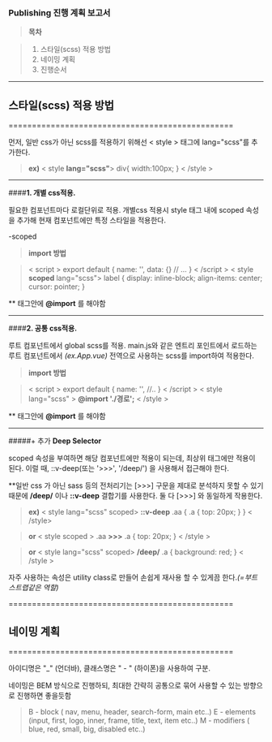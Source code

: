 ### **Publishing 진행 계획 보고서**


>**목차**


>1. 스타일(scss) 적용 방법
>2. 네이밍 계획
>3. 진행순서


----------


## 스타일(scss) 적용 방법
================================================

먼저, 일반 css가 아닌 scss를 적용하기 위해선
< style > 태그에 lang="scss"를 추가한다.
>**ex)**
>< style  **lang="scss"**> 
> div{ width:100px; }
>< /style >


---------------
####**1. 개별 css적용.**


필요한 컴포넌트마다 로컬단위로 적용.
개별css 적용시 style 태그 내에 scoped 속성을 추가해 현재 컴포넌트에만 특정 스타일을 적용한다.

-scoped

> **import 방법**

>< script >
	export default {
		name: '',
		data: {}
		// …
	}
< /script >
< style **scoped** lang="scss">
	label {
		display: inline-block;
		align-items: center;
		cursor: pointer;
		}
</style >

** 태그안에 **@import** 를 해야함

---------------
####**2. 공통 css적용.**


루트 컴포넌트에서  global scss를 적용.
main.js와 같은 엔트리 포인트에서 로드하는 루트 컴포넌트에서 *(ex.App.vue)* 
전역으로 사용하는 scss를 import하여 적용한다.

> **import 방법**

>< script >
	export default {
		name: '',
		//..
	}
< /script >
< style lang="scss" >
	**@import './경로';** 
< /style >

** 태그안에 **@import** 를 해야함

----------


#####+ 추가  **Deep Selector**

scoped 속성을 부여하면 해당 컴포넌트에만 적용이 되는데, 최상위 태그에만 적용이 된다.
이럴 때, ::v-deep(또는 '>>>', '/deep/') 을 사용해서 접근해야 한다.

**일반 css 가 아닌 sass 등의 전처리기는 [>>>] 구문을 제대로 분석하지 못할 수 있기때문에
 **/deep/** 이나 **::v-deep** 결합기를 사용한다.
둘 다 [>>>] 와 동일하게 작용한다.

>**ex)**
>< style lang="scss" scoped>
**::v-deep** .aa {
  .a {
    top: 20px;
  }
}
< /style>

>**or**
>< style scoped >
.aa **>>>** .a {
    top: 20px;
}
< /style >

>**or**
>< style lang="scss" scoped>
**/deep/** .a {
  background: red;
}
< /style >



자주 사용하는 속성은  utility class로 만들어 손쉽게 재사용 할 수 있게끔 한다.*(=부트스트랩같은 역할)*


================================================
## 네이밍 계획
================================================

아이디명은 "_" (언더바),
클래스명은 " - " (하이폰)을 사용하여 구분.

네이밍은 BEM 방식으로 진행하되, 최대한 간략히 공통으로 묶어 사용할 수 있는 방향으로 진행하면 좋을듯함

>B - block ( nav, menu, header, search-form, main etc..)
E - elements (input,  first,  logo, inner, frame, title, text, item etc..)
M - modifiers ( blue, red, small, big, disabled etc..)
